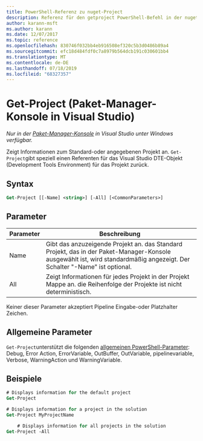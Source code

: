 ```yaml
---
title: PowerShell-Referenz zu nuget-Project
description: Referenz für den getproject PowerShell-Befehl in der nuget-Paket-Manager-Konsole in Visual Studio.
author: karann-msft
ms.author: karann
ms.date: 12/07/2017
ms.topic: reference
ms.openlocfilehash: 830746f032bb4eb916508ef320c5b3d0486b89a4
ms.sourcegitcommit: efc18d484fdf0c7a8979b564dcb191c030601bb4
ms.translationtype: MT
ms.contentlocale: de-DE
ms.lasthandoff: 07/18/2019
ms.locfileid: "68327357"
---
```

# <a name="get-project-package-manager-console-in-visual-studio"></a>Get-Project (Paket-Manager-Konsole in Visual Studio)

*Nur in der [Paket-Manager-Konsole](../../consume-packages/install-use-packages-powershell.md) in Visual Studio unter Windows verfügbar.*

Zeigt Informationen zum Standard-oder angegebenen Projekt an. `Get-Project`gibt speziell einen Referenten für das Visual Studio DTE-Objekt (Development Tools Environment) für das Projekt zurück.

## <a name="syntax"></a>Syntax

```ps
Get-Project [[-Name] <string>] [-All] [<CommonParameters>]
```

## <a name="parameters"></a>Parameter

| Parameter | Beschreibung |
| --- | --- |
| Name | Gibt das anzuzeigende Projekt an. das Standard Projekt, das in der Paket-Manager-Konsole ausgewählt ist, wird standardmäßig angezeigt. Der Schalter "-Name" ist optional. |
| All | Zeigt Informationen für jedes Projekt in der Projekt Mappe an. die Reihenfolge der Projekte ist nicht deterministisch. |

Keiner dieser Parameter akzeptiert Pipeline Eingabe-oder Platzhalter Zeichen.

## <a name="common-parameters"></a>Allgemeine Parameter

`Get-Project`unterstützt die folgenden [allgemeinen PowerShell-Parameter](http://go.microsoft.com/fwlink/?LinkID=113216): Debug, Error Action, ErrorVariable, OutBuffer, OutVariable, pipelinevariable, Verbose, WarningAction und WarningVariable.

## <a name="examples"></a>Beispiele

```ps
# Displays information for the default project
Get-Project

# Displays information for a project in the solution
Get-Project MyProjectName

    # Displays information for all projects in the solution
Get-Project -All
```